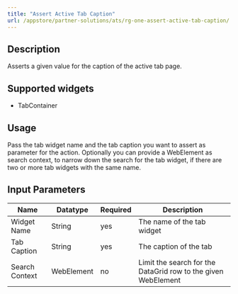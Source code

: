 ```yaml
---
title: "Assert Active Tab Caption"
url: /appstore/partner-solutions/ats/rg-one-assert-active-tab-caption/
---
```


## Description

Asserts a given value for the caption of the active tab page.

## Supported widgets

* TabContainer

## Usage

Pass the tab widget name and the tab caption you want to assert as parameter for the action.
Optionally you can provide a WebElement as search context, to narrow down the search for the tab widget, if there are two or more tab widgets with the same name.

## Input Parameters

Name | Datatype | Required | Description
--- | --- | --- | ---
Widget Name | String | yes | The name of the tab widget
Tab Caption | String | yes | The caption of the tab
Search Context | WebElement | no | Limit the search for the DataGrid row to the given WebElement

